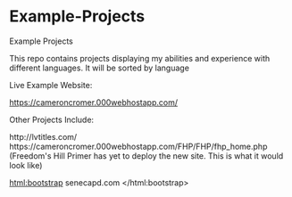 # Example-Projects
Example Projects

This repo contains projects displaying my abilities and experience with different languages. It will be sorted by language

Live Example Website:

https://cameroncromer.000webhostapp.com/


Other Projects Include:

<php>
  http://lvtitles.com/
  https://cameroncromer.000webhostapp.com/FHP/FHP/fhp_home.php (Freedom's Hill Primer has yet to deploy the new site. This is what it would look like)
</php>

<html:bootstrap>
  senecapd.com
</html:bootstrap>
